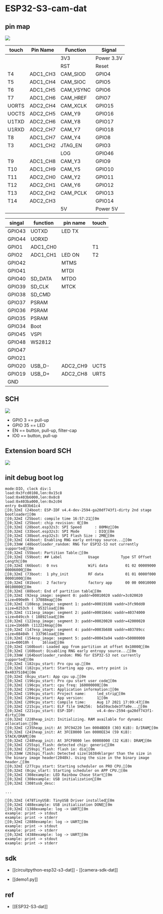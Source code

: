 
# ESP32-S3-cam-dat


## pin map 

![](2025-07-30-16-50-00.png)


| touch | Pin Name | Function  | Signal     |
| ----- | -------- | --------- | ---------- |
|       |          | 3V3       | Power 3.3V |
|       |          | RST       | Reset      |
| T4    | ADC1_CH3 | CAM_SIOD  | GPIO4      |
| T5    | ADC1_CH4 | CAM_SIOC  | GPIO5      |
| T6    | ADC1_CH5 | CAM_VSYNC | GPIO6      |
| T7    | ADC1_CH6 | CAM_HREF  | GPIO7      |
| UORTS | ADC2_CH4 | CAM_XCLK  | GPIO15     |
| UOCTS | ADC2_CH5 | CAM_Y9    | GPIO16     |
| U1TXD | ADC2_CH6 | CAM_Y8    | GPIO17     |
| U1RXD | ADC2_CH7 | CAM_Y7    | GPIO18     |
| T8    | ADC1_CH7 | CAM_Y4    | GPIO8      |
| T3    | ADC1_CH2 | JTAG_EN   | GPIO3      |
|       |          | LOG       | GPIO46     |
| T9    | ADC1_CH8 | CAM_Y3    | GPIO9      |
| T10   | ADC1_CH9 | CAM_Y5    | GPIO10     |
| T11   | ADC2_CH0 | CAM_Y2    | GPIO11     |
| T12   | ADC2_CH1 | CAM_Y6    | GPIO12     |
| T13   | ADC2_CH2 | CAM_PCLK  | GPIO13     |
| T14   | ADC2_CH3 |           | GPIO14     |
|       |          | 5V        | Power 5V   |

| singal | function | pin name | touch |
| ------ | -------- | -------- | ----- |
| GPIO43 | UOTXD    | LED TX   |       |
| GPIO44 | UORXD    |          |       |
| GPIO1  | ADC1_CH0 |          | T1    |
| GPIO2  | ADC1_CH1 | LED ON   | T2    |
| GPIO42 |          | MTMS     |       |
| GPIO41 |          | MTDI     |       |
| GPIO40 | SD_DATA  | MTDO     |       |
| GPIO39 | SD_CLK   | MTCK     |       |
| GPIO38 | SD_CMD   |          |       |
| GPIO37 | PSRAM    |          |       |
| GPIO36 | PSRAM    |          |       |
| GPIO35 | PSRAM    |          |       |
| GPIO34 | Boot     |          |       |
| GPIO45 | VSPI     |          |       |
| GPIO48 | WS2812   |          |       |
| GPIO47 |          |          |       |
| GPIO21 |          |          |       |
| GPIO20 | USB_D-   | ADC2_CH9 | UCTS  |
| GPIO19 | USB_D+   | ADC2_CH8 | URTS  |
| GND    |          |          |       |





## SCH 

![](2025-07-30-16-50-54.png)

- GPIO 3 == pull-up 
- GPIO 35 == LED 
- EN == button, pull-up, filter-cap 
- IO0 == button, pull-up

## Extension board SCH 

![](2025-07-30-16-52-51.png)

## init debug boot log 

    mode:DIO, clock div:1
    load:0x3fcd0108,len:0x15c8
    load:0x403b6000,len:0x8c8
    load:0x403ba000,len:0x2c04
    entry 0x403b61c4
    [0;32mI (24boot: ESP-IDF v4.4-dev-2594-ga20df743f1-dirty 2nd stage bootloader[0m
    [0;32mI (25boot: compile time 16:57:21[0m
    [0;32mI (25boot: chip revision: 0[0m
    [0;32mI (28boot.esp32s3: SPI Speed      : 80MHz[0m
    [0;32mI (33boot.esp32s3: SPI Mode       : DIO[0m
    [0;32mI (38boot.esp32s3: SPI Flash Size : 2MB[0m
    [0;32mI (43boot: Enabling RNG early entropy source...[0m
    [0;33mW (48bootloader_random: RNG for ESP32-S3 not currently supported[0m
    [0;32mI (55boot: Partition Table:[0m
    [0;32mI (59boot: ## Label            Usage          Type ST Offset   Length[0m
    [0;32mI (66boot:  0 nvs              WiFi data        01 02 00009000 00006000[0m
    [0;32mI (73boot:  1 phy_init         RF data          01 01 0000f000 00001000[0m
    [0;32mI (81boot:  2 factory          factory app      00 00 00010000 00100000[0m
    [0;32mI (88boot: End of partition table[0m
    [0;32mI (92esp_image: segment 0: paddr=00010020 vaddr=3c020020 size=090e0h ( 37088map[0m
    [0;32mI (108esp_image: segment 1: paddr=00019108 vaddr=3fc90dd0 size=0253ch (  9532load[0m
    [0;32mI (111esp_image: segment 2: paddr=0001b64c vaddr=40374000 size=049cch ( 18892load[0m
    [0;32mI (122esp_image: segment 3: paddr=00020020 vaddr=42000020 size=1b660h (112224map[0m
    [0;32mI (147esp_image: segment 4: paddr=0003b688 vaddr=403789cc size=08404h ( 33796load[0m
    [0;32mI (154esp_image: segment 5: paddr=00043a94 vaddr=50000000 size=00010h (    16load[0m
    [0;32mI (160boot: Loaded app from partition at offset 0x10000[0m
    [0;32mI (160boot: Disabling RNG early entropy source...[0m
    [0;33mW (164bootloader_random: RNG for ESP32-S3 not currently supported[0m
    [0;32mI (182cpu_start: Pro cpu up.[0m
    [0;32mI (182cpu_start: Starting app cpu, entry point is 0x40375104[0m
    [0;32mI (0cpu_start: App cpu up.[0m
    [0;32mI (196cpu_start: Pro cpu start user code[0m
    [0;32mI (196cpu_start: cpu freq: 160000000[0m
    [0;32mI (196cpu_start: Application information:[0m
    [0;32mI (199cpu_start: Project name:     led_strip[0m
    [0;32mI (204cpu_start: App version:      1[0m
    [0;32mI (209cpu_start: Compile time:     Aug 17 2021 17:09:47[0m
    [0;32mI (215cpu_start: ELF file SHA256:  bda59acbde3f7a0e...[0m
    [0;32mI (221cpu_start: ESP-IDF:          v4.4-dev-2594-ga20df743f1-dirty[0m
    [0;32mI (228heap_init: Initializing. RAM available for dynamic allocation:[0m
    [0;32mI (235heap_init: At 3FC94220 len 0004BDE0 (303 KiB): D/IRAM[0m
    [0;32mI (241heap_init: At 3FCE0000 len 0000EE34 (59 KiB): STACK/DRAM[0m
    [0;32mI (248heap_init: At 3FCF0000 len 00008000 (32 KiB): DRAM[0m
    [0;32mI (255spi_flash: detected chip: generic[0m
    [0;32mI (259spi_flash: flash io: dio[0m
    [0;33mW (263spi_flash: Detected size(16384klarger than the size in the binary image header(2048k). Using the size in the binary image header.[0m
    [0;32mI (277cpu_start: Starting scheduler on PRO CPU.[0m
    [0;32mI (0cpu_start: Starting scheduler on APP CPU.[0m
    [0;32mI (308example: LED Rainbow Chase Start[0m
    [0;32mI (308example: USB initialization[0m
    [0;32mI (308tusb_desc: 

    ...

    [0;32mI (478TinyUSB: TinyUSB Driver installed[0m
    [0;32mI (488example: USB initialization DONE[0m
    [0;32mI (1388example: log -> UART[0m
    example: print -> stdout
    example: print -> stderr
    [0;32mI (2888example: log -> UART[0m
    example: print -> stdout
    example: print -> stderr
    [0;32mI (4388example: log -> UART[0m
    example: print -> stdout
    example: print -> stderr

## sdk 

- [[circuitpython-esp32-s3-dat]] - [[camera-sdk-dat]]

- [[demo1.py]]




## ref 


- [[ESP32-S3-dat]]